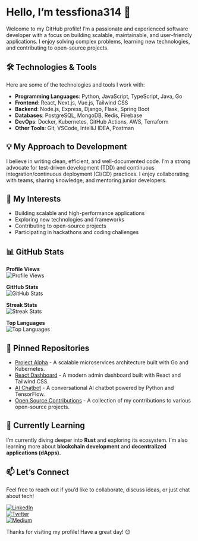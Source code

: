 # Hello, I’m tessfiona314 👋  
Welcome to my GitHub profile! I’m a passionate and experienced software developer with a focus on building scalable, maintainable, and user-friendly applications. I enjoy solving complex problems, learning new technologies, and contributing to open-source projects.  

## 🛠️ Technologies & Tools  
Here are some of the technologies and tools I work with:  

- **Programming Languages**: Python, JavaScript, TypeScript, Java, Go  
- **Frontend**: React, Next.js, Vue.js, Tailwind CSS  
- **Backend**: Node.js, Express, Django, Flask, Spring Boot  
- **Databases**: PostgreSQL, MongoDB, Redis, Firebase  
- **DevOps**: Docker, Kubernetes, GitHub Actions, AWS, Terraform  
- **Other Tools**: Git, VSCode, IntelliJ IDEA, Postman  

## 💡 My Approach to Development  
I believe in writing clean, efficient, and well-documented code. I’m a strong advocate for test-driven development (TDD) and continuous integration/continuous deployment (CI/CD) practices. I enjoy collaborating with teams, sharing knowledge, and mentoring junior developers.  

## 🚀 My Interests  
- Building scalable and high-performance applications  
- Exploring new technologies and frameworks  
- Contributing to open-source projects  
- Participating in hackathons and coding challenges  

## 📊 GitHub Stats  

**Profile Views**  
![Profile Views](https://komarev.com/ghpvc/?username=tessfiona314&color=blue)  

**GitHub Stats**  
![GitHub Stats](https://github-readme-stats.vercel.app/api?username=tessfiona314&show_icons=true&theme=radical)  

**Streak Stats**  
![Streak Stats](https://github-readme-streak-stats.herokuapp.com/?user=tessfiona314&theme=radical)  

**Top Languages**  
![Top Languages](https://github-readme-stats.vercel.app/api/top-langs/?username=tessfiona314&layout=compact&theme=radical)  

## 📌 Pinned Repositories  
- [Project Alpha](https://github.com/tessfiona314/project-alpha) - A scalable microservices architecture built with Go and Kubernetes.  
- [React Dashboard](https://github.com/tessfiona314/react-dashboard) - A modern admin dashboard built with React and Tailwind CSS.  
- [AI Chatbot](https://github.com/tessfiona314/ai-chatbot) - A conversational AI chatbot powered by Python and TensorFlow.  
- [Open Source Contributions](https://github.com/tessfiona314/open-source) - A collection of my contributions to various open-source projects.  

## 🌱 Currently Learning  
I’m currently diving deeper into **Rust** and exploring its ecosystem. I’m also learning more about **blockchain development** and **decentralized applications (dApps).**  

## 📫 Let’s Connect  
Feel free to reach out if you’d like to collaborate, discuss ideas, or just chat about tech!  

[![LinkedIn](https://img.shields.io/badge/LinkedIn-Connect-blue)](https://www.linkedin.com/in/tessfiona314/)  
[![Twitter](https://img.shields.io/badge/Twitter-Follow-blue)](https://twitter.com/tessfiona314)  
[![Medium](https://img.shields.io/badge/Medium-Follow-green)](https://medium.com/tessfiona314)  

Thanks for visiting my profile! Have a great day! 😊
